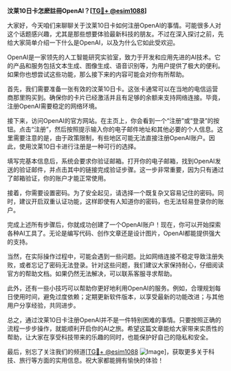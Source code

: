 **汶莱10日卡怎麽註冊OpenAI？[[TG💪+ @esim1088](https://t.me/s/esim1088)]**

大家好，今天咱们来聊聊关于汶莱10日卡如何注册OpenAI的事情。可能很多人对这个话题感兴趣，尤其是那些想要体验最新科技的朋友。不过在深入探讨之前，先给大家简单介绍一下什么是OpenAI，以及为什么它如此受欢迎。

OpenAI是一家领先的人工智能研究实验室，致力于开发和应用先进的AI技术。它的产品和服务包括文本生成、图像生成、语音识别等，为用户提供了极大的便利。如果你也想尝试这些功能，那么接下来的内容可能会对你有所帮助。

首先，我们需要准备一张有效的汶莱10日卡。这张卡通常可以在当地的电信运营商那里购买到。确保你的卡片已经激活并且有足够的余额来支持网络连接。毕竟，注册OpenAI需要稳定的网络环境。

接下来，访问OpenAI的官方网站。在主页上，你会看到一个“注册”或“登录”的按钮。点击“注册”，然后按照提示输入你的电子邮件地址和其他必要的个人信息。这里需要注意的是，由于政策限制，有些地区可能无法直接注册OpenAI账户。因此，使用汶莱10日卡进行注册是一种可行的选择。

填写完基本信息后，系统会要求你验证邮箱。打开你的电子邮箱，找到OpenAI发送的验证邮件，并点击其中的链接完成验证步骤。这一步非常重要，因为只有通过了邮箱验证，你的账户才能正常使用。

接着，你需要设置密码。为了安全起见，请选择一个既复杂又容易记住的密码。同时，建议开启双重认证功能，这样即使有人知道你的密码，也无法轻易登录你的账户。

完成上述所有步骤后，你就成功创建了一个OpenAI账户！现在，你可以开始探索各种AI工具了。无论是编写代码、创作文章还是设计图片，OpenAI都能提供强大的支持。

当然，在实际操作过程中，可能会遇到一些问题。比如网络连接不稳定导致注册失败，或者忘记了密码无法登录。针对这些问题，我们建议大家保持耐心，仔细阅读官方的帮助文档。如果仍然无法解决，可以联系客服寻求帮助。

此外，还有一些小技巧可以帮助你更好地利用OpenAI的服务。例如，合理规划每日使用时间，避免过度依赖；定期更新软件版本，以享受最新的功能改进；与其他用户分享经验，共同进步。

总之，通过汶莱10日卡注册OpenAI并不是一件特别困难的事情。只要按照正确的流程一步步操作，就能顺利开启你的AI之旅。希望这篇文章能给大家带来实质性的帮助，让大家在享受科技带来的乐趣的同时，也能保护好自己的隐私和安全。

最后，别忘了关注我们的频道[[TG💪+ @esim1088](https://t.me/s/esim1088) ![Image](https://i.postimg.cc/4NQfJmqS/Snipaste-2025-05-13-00-14-12.png)]，获取更多关于科技、旅行等方面的实用信息。祝大家都能拥有愉快的体验！